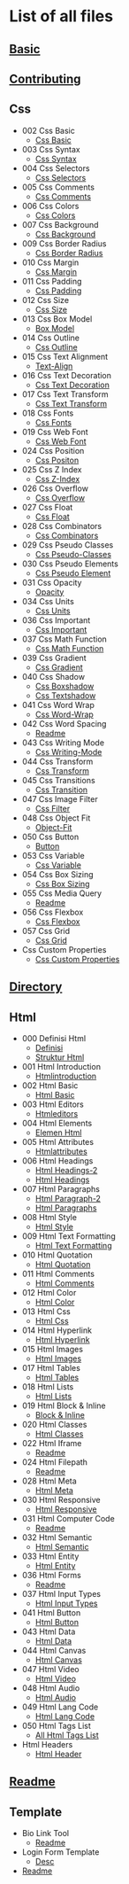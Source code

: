 # List of all files

## [Basic](.//BASIC.md)

## [Contributing](.//CONTRIBUTING.md)

## Css
  * 002 Css Basic
    * [Css Basic](./CSS/002%20CSS%20Basic/CSS%20Basic.md)
  * 003 Css Syntax
    * [Css Syntax](./CSS/003%20CSS%20Syntax/CSS%20Syntax.md)
  * 004 Css Selectors
    * [Css Selectors](./CSS/004%20CSS%20Selectors/CSS%20Selectors.md)
  * 005 Css Comments
    * [Css Comments](./CSS/005%20CSS%20Comments/CSS%20Comments.md)
  * 006 Css Colors
    * [Css Colors](./CSS/006%20CSS%20Colors/CSS%20Colors.md)
  * 007 Css Background
    * [Css Background](./CSS/007%20CSS%20Background/CSS%20Background.md)
  * 009 Css Border Radius
    * [Css Border Radius](./CSS/009%20CSS%20Border%20Radius/CSS%20Border%20Radius.md)
  * 010 Css Margin
    * [Css Margin](./CSS/010%20CSS%20Margin/CSS%20Margin.md)
  * 011 Css Padding
    * [Css Padding](./CSS/011%20CSS%20Padding/CSS%20Padding.md)
  * 012 Css Size
    * [Css Size](./CSS/012%20CSS%20Size/CSS%20size.md)
  * 013 Css Box Model
    * [Box Model](./CSS/013%20CSS%20Box%20Model/box%20model.md)
  * 014 Css Outline
    * [Css Outline](./CSS/014%20CSS%20Outline/CSS%20Outline.md)
  * 015 Css Text Alignment
    * [Text-Align](./CSS/015%20CSS%20Text%20Alignment/text-align.md)
  * 016 Css Text Decoration
    * [Css Text Decoration](./CSS/016%20CSS%20Text%20Decoration/CSS%20Text%20Decoration.md)
  * 017 Css Text Transform
    * [Css Text Transform](./CSS/017%20CSS%20Text%20Transform/CSS%20Text%20Transform.md)
  * 018 Css Fonts
    * [Css Fonts](./CSS/018%20CSS%20Fonts/CSS%20Fonts.md)
  * 019 Css Web Font
    * [Css Web Font](./CSS/019%20CSS%20Web%20Font/CSS%20Web%20Font.md)
  * 024 Css Position
    * [Css Positon](./CSS/024%20CSS%20Position/css_positon.md)
  * 025 Css Z Index
    * [Css Z-Index](./CSS/025%20CSS%20Z%20Index/CSS%20Z-index.md)
  * 026 Css Overflow
    * [Css Overflow](./CSS/026%20CSS%20Overflow/CSS%20Overflow.md)
  * 027 Css Float
    * [Css Float](./CSS/027%20CSS%20Float/CSS%20Float.md)
  * 028 Css Combinators
    * [Css Combinators](./CSS/028%20CSS%20Combinators/CSS%20Combinators.md)
  * 029 Css Pseudo Classes
    * [Css Pseudo-Classes](./CSS/029%20CSS%20Pseudo%20Classes/CSS%20Pseudo-classes.md)
  * 030 Css Pseudo Elements
    * [Css Pseudo Element](./CSS/030%20CSS%20Pseudo%20Elements/CSS%20Pseudo%20Element.md)
  * 031 Css Opacity
    * [Opacity](./CSS/031%20CSS%20Opacity/opacity.md)
  * 034 Css Units
    * [Css Units](./CSS/034%20CSS%20Units/CSS%20Units.md)
  * 036 Css Important
    * [Css Important](./CSS/036%20CSS%20Important/CSS%20Important.md)
  * 037 Css Math Function
    * [Css Math Function](./CSS/037%20CSS%20Math%20Function/CSS%20Math%20Function.md)
  * 039 Css Gradient
    * [Css Gradient](./CSS/039%20CSS%20Gradient/CSS%20Gradient.md)
  * 040 Css Shadow
    * [Css Boxshadow](./CSS/040%20CSS%20Shadow/CSS%20boxShadow.md)
    * [Css Textshadow](./CSS/040%20CSS%20Shadow/CSS%20textShadow.md)
  * 041 Css Word Wrap
    * [Css Word-Wrap](./CSS/041%20CSS%20Word%20Wrap/CSS%20word-wrap.md)
  * 042 Css Word Spacing
    * [Readme](./CSS/042%20CSS%20Word%20Spacing/readme.md)
  * 043 Css Writing Mode
    * [ Css Writing-Mode](./CSS/043%20CSS%20Writing%20Mode/%20css%20writing-mode.md)
  * 044 Css Transform
    * [Css Transform](./CSS/044%20CSS%20Transform/CSS%20Transform.md)
  * 045 Css Transitions
    * [Css Transition](./CSS/045%20CSS%20Transitions/css%20transition.md)
  * 047 Css Image Filter
    * [Css Filter](./CSS/047%20CSS%20Image%20Filter/CSS%20filter.md)
  * 048 Css Object Fit
    * [Object-Fit](./CSS/048%20CSS%20Object%20Fit/Object-Fit.md)
  * 050 Css Button
    * [Button](./CSS/050%20CSS%20Button/button.md)
  * 053 Css Variable
    * [Css Variable](./CSS/053%20CSS%20Variable/CSS%20Variable.md)
  * 054 Css Box Sizing
    * [Css Box Sizing](./CSS/054%20CSS%20Box%20Sizing/CSS%20Box%20Sizing.md)
  * 055 Css Media Query
    * [Readme](./CSS/055%20CSS%20Media%20Query/README.md)
  * 056 Css Flexbox
    * [Css Flexbox](./CSS/056%20CSS%20Flexbox/CSS%20Flexbox.md)
  * 057 Css Grid
    * [Css Grid](./CSS/057%20CSS%20Grid/CSS%20Grid.md)
  * Css Custom Properties
    * [Css Custom Properties](./CSS/CSS%20Custom%20Properties/CSS%20Custom%20Properties.md)

## [Directory](.//DIRECTORY.md)

## Html
  * 000 Definisi Html
    * [Definisi](./HTML/000%20Definisi%20HTML/Definisi.md)
    * [Struktur Html](./HTML/000%20Definisi%20HTML/Struktur%20HTML.md)
  * 001 Html Introduction
    * [Htmlintroduction](./HTML/001%20HTML%20Introduction/HTMLIntroduction.md)
  * 002 Html Basic
    * [Html Basic](./HTML/002%20HTML%20Basic/html_basic.md)
  * 003 Html Editors
    * [Htmleditors](./HTML/003%20HTML%20Editors/HTMLEditors.md)
  * 004 Html Elements
    * [Elemen Html](./HTML/004%20HTML%20Elements/elemen_html.md)
  * 005 Html Attributes
    * [Htmlattributes](./HTML/005%20HTML%20Attributes/HTMLAttributes.md)
  * 006 Html Headings
    * [Html Headings-2](./HTML/006%20HTML%20Headings/HTML%20Headings-2.md)
    * [Html Headings](./HTML/006%20HTML%20Headings/HTML%20Headings.md)
  * 007 Html Paragraphs
    * [Html Paragraph-2](./HTML/007%20HTML%20Paragraphs/HTML%20Paragraph-2.md)
    * [Html Paragraphs](./HTML/007%20HTML%20Paragraphs/HTML%20Paragraphs.md)
  * 008 Html Style
    * [Html Style](./HTML/008%20HTML%20Style/HTML%20Style.md)
  * 009 Html Text Formatting
    * [Html Text Formatting](./HTML/009%20HTML%20Text%20Formatting/HTML%20Text%20Formatting.md)
  * 010 Html Quotation
    * [Html Quotation](./HTML/010%20HTML%20Quotation/HTML%20Quotation.md)
  * 011 Html Comments
    * [Html Comments](./HTML/011%20HTML%20Comments/HTML%20Comments.md)
  * 012 Html Color
    * [Html Color](./HTML/012%20HTML%20Color/HTML%20Color.md)
  * 013 Html Css
    * [Html Css](./HTML/013%20HTML%20CSS/HTML%20CSS.md)
  * 014 Html Hyperlink
    * [Html Hyperlink](./HTML/014%20HTML%20HyperLink/HTML%20HyperLink.md)
  * 015 Html Images
    * [Html Images](./HTML/015%20HTML%20Images/HTML%20Images.md)
  * 017 Html Tables
    * [Html Tables](./HTML/017%20HTML%20Tables/HTML%20Tables.md)
  * 018 Html Lists
    * [Html Lists](./HTML/018%20HTML%20Lists/HTML%20Lists.md)
  * 019 Html Block & Inline
    * [Block & Inline](./HTML/019%20HTML%20Block%20&%20Inline/block%20&%20Inline.md)
  * 020 Html Classes
    * [Html Classes](./HTML/020%20HTML%20Classes/HTML%20Classes.md)
  * 022 Html Iframe
    * [Readme](./HTML/022%20HTML%20IFrame/README.md)
  * 024 Html Filepath
    * [Readme](./HTML/024%20HTML%20FilePath/README.md)
  * 028 Html Meta
    * [Html Meta](./HTML/028%20HTML%20Meta/HTML%20meta.md)
  * 030 Html Responsive
    * [Html Responsive](./HTML/030%20HTML%20Responsive/HTML%20Responsive.md)
  * 031 Html Computer Code
    * [Readme](./HTML/031%20HTML%20Computer%20Code/readme.md)
  * 032 Html Semantic
    * [Html Semantic](./HTML/032%20HTML%20Semantic/HTML%20Semantic.md)
  * 033 Html Entity
    * [Html Entity](./HTML/033%20HTML%20Entity/HTML%20Entity.md)
  * 036 Html Forms
    * [Readme](./HTML/036%20HTML%20Forms/README.md)
  * 037 Html Input Types
    * [Html Input Types](./HTML/037%20HTML%20Input%20Types/HTML%20Input%20Types.md)
  * 041 Html Button
    * [Html Button](./HTML/041%20HTML%20Button/HTML%20Button.md)
  * 043 Html Data
    * [Html Data](./HTML/043%20HTML%20Data/HTML%20Data.md)
  * 044 Html Canvas
    * [Html Canvas](./HTML/044%20HTML%20Canvas/HTML%20Canvas.md)
  * 047 Html Video
    * [Html Video](./HTML/047%20HTML%20Video/HTML%20Video.md)
  * 048 Html Audio
    * [Html Audio](./HTML/048%20HTML%20Audio/HTML%20Audio.md)
  * 049 Html Lang Code
    * [Html Lang Code](./HTML/049%20HTML%20Lang%20Code/HTML%20Lang%20Code.md)
  * 050 Html Tags List
    * [All Html Tags List](./HTML/050%20HTML%20Tags%20List/All%20HTML%20Tags%20List.md)
  * Html Headers
    * [Html Header](./HTML/HTML%20Headers/HTML%20Header.md)

## [Readme](.//README.md)

## Template
  * Bio Link Tool
    * [Readme](./Template/Bio%20Link%20Tool/readme.md)
  * Login Form Template
    * [Desc](./Template/Login%20Form%20Template/desc.md)
  * [Readme](./Template/readme.md)
